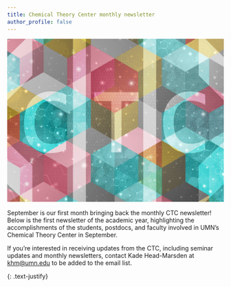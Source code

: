 ```yaml
---
title: Chemical Theory Center monthly newsletter
author_profile: false
---
```

 
 <img src="/assets/images/CTC-logo.jpg" alt="">

September is our first month bringing back the monthly CTC newsletter! Below is the first newsletter of the academic year, highlighting the accomplishments of the students, postdocs, and faculty involved in UMN’s Chemical Theory Center in September.

<object data="/assets/files/September-2025-CTC-Newsletter.pdf" width="1000" height="1000" type='application/pdf'></object>

If you’re interested in receiving updates from the CTC, including seminar updates and monthly newsletters, contact Kade Head-Marsden at  <a href = "mailto: khm@umn.edu">khm@umn.edu</a> to be added to the email list. 

{: .text-justify}
